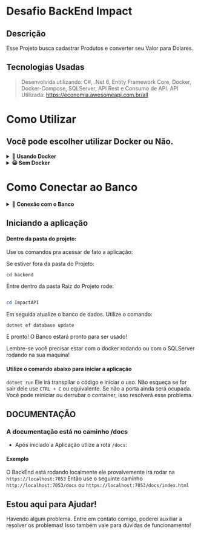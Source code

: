 # Desafio BackEnd Impact

## Descrição
Esse Projeto busca cadastrar Produtos e converter seu Valor para Dolares.

## Tecnologias Usadas

> Desenvolvida utilizando: C#, .Net 6, Entity Framework Core, Docker, Docker-Compose, SQLServer, API Rest e Consumo de API.
> API Utilizada: https://economia.awesomeapi.com.br/all

# Como Utilizar

## Você pode escolher utilizar Docker ou Não.

<details>
  <summary><strong>🐳 Usando Docker</strong></summary><br />
 
  > Rode o serviço `SQLServer`: dentro da pasta `backend` rode o comando `docker-compose up -d`.
  - Lembre-se de parar o `SQLServer` se estiver usando localmente na porta padrão (`1433`), a porta pode ser mudada, mas não é aconselhado que se faça. Isto é falado mais a baixo;

  <br />
  
  ### :warning: Atenção :warning:
  - É de suma importância que você *desabilite* a porta do SQLServer no seu computador antes de rodar a aplicação. Pois eles usaram a mesma porta. Claro que
  
  No Windows você pode fazer pelos *serviços*, parando o SQLServer por lá.
  
  ### :warning: **IMPORTANTE!** :warning:
  - Não mude as portas, isso pode fazer com que você não consiga conectar no banco!
</details>

<details>
  <summary><strong>😀 Sem Docker </strong></summary><br />
 Entre na pasta `Repository` e olhe o arquivo `ImpactContext.cs`.
 o método *OnConfiguring* tem as configurações pra coneção com o banco.
 
 ![image](https://user-images.githubusercontent.com/93008789/201788589-efb8ec64-6d2d-424f-b6a6-9a044c61d2e5.png)

  <br />
</details>

# Como Conectar ao Banco

<details>
  <summary><strong>🎲 Conexão com o Banco</strong></summary><br />
 
Utilizando o Docker o banco já estará criado. Sem o docker você precisará ter o SQLServer instalado na sua maquina.
É recomendado o uso do Docker e da ferramenta Azure Data Studio

## :warning: **IMPORTANTE!**

### A senha do Banco é *Password12!*

Você deve ver se o seu banco tem essas crêdenciais

![image](https://user-images.githubusercontent.com/93008789/201788589-efb8ec64-6d2d-424f-b6a6-9a044c61d2e5.png)

#### Comando para subir o Banco

Você precisa ter o `dotnet ef`

Para instalar globalmente use

`dotnet tool install --global dotnet-ef`

Link da documentação da Microsoft: https://learn.microsoft.com/pt-br/ef/core/get-started/overview/install

```C#
# Usado o PowerShell

dotnet ef database update
```

# Usado o Sheel do Visual Studio
```PowerShell

Update-Database
```
</details>


## Iniciando a aplicação

#### Dentro da pasta do projeto:
Use os comandos pra acessar de fato a aplicação:

Se estiver fora da pasta do Projeto:

`cd backend`

Entre dentro da pasta Raiz do Projeto rode:

```PowerShell

cd ImpactAPI
```

Em seguida atualize o banco de dados. Utilize o comando:

`dotnet ef database update`

E pronto! O Banco estará pronto para ser usado!

Lembre-se você precisar estar com o docker rodando ou com o SQLServer rodando na sua maquina!

#### Utilize o comando abaixo para iniciar a aplicação
`dotnet run`
Ele irá transpilar o código e iniciar o uso. Não esqueça se for sair dele use `CTRL + C` ou equivalente. Se não a porta ainda será ocupada.
Você pode reiniciar ou derrubar o container, isso resolverá esse problema.

## DOCUMENTAÇÃO

### A documentação está no caminho /docs

 - Após iniciado a Aplicação utlize a rota `/docs`:
 #### Exemplo
 
 O BackEnd está rodando localmente ele provalvemente irá rodar na `https://localhost:7053`
 Então use o seguinte caminho `http://localhost:7053/docs` ou `https://localhost:7053/docs/index.html`
 
## Estou aqui para Ajudar!
Havendo algum problema. Entre em contato comigo, poderei auxiliar a resolver os problemas!
Isso também vale para dúvidas de funcionamento!
